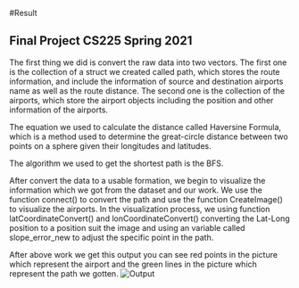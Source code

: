 #Result
## Final Project CS225 Spring 2021

The first thing we did is convert the raw data into two vectors. The first one is the collection of a struct we created called path, which stores the route information, and include the information of source and destination airports name as well as  the route distance.
The second one is the collection of the airports, which store the airport objects including the position and other information of the airports.

The equation we used to calculate the distance called Haversine Formula, which is a method used to determine the great-circle distance between two points on a sphere given their longitudes and latitudes.

The algorithm we used to get the shortest path is the BFS.

After convert the data to a usable formation, we begin to visualize the information which we got from the dataset and our work.
We use the function connect() to convert the path and use the function CreateImage() to visualize the airports. In the visualization process, we using function latCoordinateConvert() and lonCoordinateConvert() converting the Lat-Long position to a position suit the image and using an variable called slope_error_new to adjust the specific point in the path.

After above work we get this output you can see red points in the picture which represent the airport and the green lines in the picture which represent the path we gotten.
![Output](output.png)
